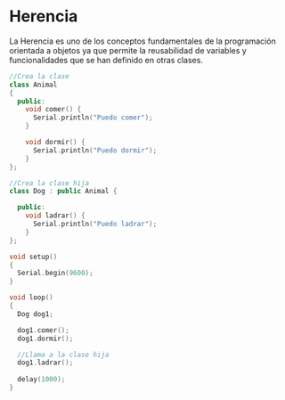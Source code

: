 # Herencia
La Herencia es uno de los conceptos fundamentales de la programación orientada a objetos ya que permite la reusabilidad de variables y funcionalidades que se han definido en otras clases.

```c++
//Crea la clase
class Animal 
{
  public:
    void comer() {
      Serial.println("Puedo comer");
    }

    void dormir() {
      Serial.println("Puedo dormir");
    }
};

//Crea la clase hija
class Dog : public Animal {

  public:
    void ladrar() {
      Serial.println("Puedo ladrar");
    }
};

void setup()
{
  Serial.begin(9600);
}

void loop()
{
  Dog dog1;

  dog1.comer();
  dog1.dormir();

  //Llama a la clase hija
  dog1.ladrar();
  
  delay(1000);
}
```
